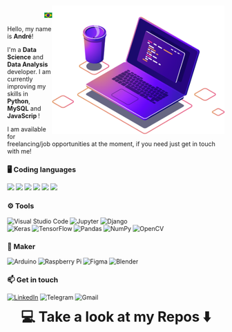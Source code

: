 <img src="https://raw.githubusercontent.com/AndrewLaganaro/AndrewLaganaro/main/images/computer-illustration.png" min-width="400px" max-width="400px" width="400px" align="right" alt="Computador Andrew">
<p align="right">
  <kbd><a href="https://github.com/AndrewLaganaro/AndrewLaganaro/blob/main/translations/README.br.md" alt="Brazilian">
  <img title="Brazilian" alt="Brazilian" src="images/br.jpg" width="18"></a></kbd>
</p>
<p align="left">
  Hello, my name is <b>André</b>!
  
  I'm a <b>Data Science</b> and <b>Data Analysis</b> developer.
  I am currently improving my skills in <b>Python</b>, <b>MySQL</b> and <b>JavaScrip </b>!

  I am available for freelancing/job opportunities at the moment, if you need just get in touch with me! 
</p>

### 🖥 Coding languages

  ![](https://img.shields.io/badge/Python-informational?style=plastic&logo=Python&logoColor=white&color=blue)
  ![](https://img.shields.io/badge/R-informational?style=plastic&logo=R&logoColor=white&color=gray)
  ![](https://img.shields.io/badge/C++-informational?style=plastic&logo=c%2B%2B&logoColor=white&color=0D76A8)
  ![](https://img.shields.io/badge/JavaScript-informational?style=plastic&logo=JavaScript&logoColor=white&color=yellow)
  ![](https://img.shields.io/badge/MongoDB-informational?style=plastic&logo=MongoDB&logoColor=white&color=green)
  ![](https://img.shields.io/badge/MySQL-informational?style=plastic&logo=MySQL&logoColor=white&color=orange)

### ⚙ Tools

  ![Visual Studio Code](https://img.shields.io/badge/VisualStudioCode-0078d7.svg?&style=plastic&logo=visual-studio-code&logoColor=white)
  ![Jupyter](https://img.shields.io/badge/Jupyter-%23F37626.svg?&style=plastic&logo=Jupyter&logoColor=white)
  ![Django](https://img.shields.io/badge/django-%23092E20.svg?&style=plastic&logo=django&logoColor=white)
  <br>
  ![Keras](https://img.shields.io/badge/Keras-%23D00000.svg?&style=plastic&logo=Keras&logoColor=white)
  ![TensorFlow](https://img.shields.io/badge/TensorFlow-%23FF6F00.svg?&style=plastic&logo=TensorFlow&logoColor=white)
  ![Pandas](https://img.shields.io/badge/pandas-%23150458.svg?&style=plastic&logo=pandas&logoColor=white)
  ![NumPy](https://img.shields.io/badge/numpy-%23013243.svg?&style=plastic&logo=numpy&logoColor=white)
  ![OpenCV](https://img.shields.io/badge/opencv-%23white.svg?&style=plastic&logo=opencv&logoColor=white)
  
### 🧪 Maker

  ![Arduino](https://img.shields.io/badge/-Arduino-00979D?style=plastic&logo=Arduino&logoColor=white)
  ![Raspberry Pi](https://img.shields.io/badge/-RaspberryPi-C51A4A?style=plastic&logo=Raspberry-Pi)
  ![Figma](https://img.shields.io/badge/figma-%23F24E1E.svg?&style=plastic&logo=figma&logoColor=white)
  ![Blender](https://img.shields.io/badge/blender-%23F5792A.svg?&style=plastic&logo=blender&logoColor=white)

### 📫 Get in touch

  [![LinkedIn](https://img.shields.io/badge/LinkedIn-informational?style=plastic&logo=linkedin&logoColor=white&color=0D76A8)](https://www.linkedin.com/in/andrewlaganaro/)
  ![Telegram](https://img.shields.io/badge/Telegram-informational?style=plastic&logo=telegram&logoColor=white&color=2CA5E0)
  ![Gmail](https://img.shields.io/badge/Gmail-informational?style=plastic&logo=gmail&logoColor=white&color=D14836)
  <br>
  
<p align="center"><font size="+3"><b> 💻 Take a look at my Repos ⬇️ </b></font></p>
